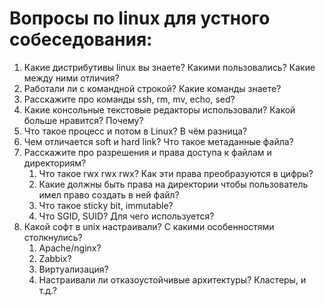 Вопросы по linux для устного собеседования:
=========================================

1. Какие дистрибутивы linux вы знаете? Какими пользовались? Какие между ними отличия?
1. Работали ли с командной строкой? Какие команды знаете?
1. Расскажите про команды ssh, rm, mv, echo, sed?
1. Какие консольные текстовые редакторы использовали? Какой больше нравится? Почему?
1. Что такое процесс и потом в Linux? В чём разница?
1. Чем отличается soft и hard link? Что такое метаданные файла?
1. Расскажите про разрешения и права доступа к файлам и директориям?
    1. Что такое rwx rwx rwx? Как эти права преобразуются в цифры?
    1. Какие должны быть права на директории чтобы пользователь имел право создать в ней файл?
    1. Что такое sticky bit, immutable?
    1. Что SGID, SUID? Для чего используется?
 1. Какой софт в unix настраивали? С какими особенностями столкнулись?
    1. Apache/nginx?
    1. Zabbix?
    1. Виртуализация?
    1. Настраивали ли отказоустойчивые архитектуры? Кластеры, и т.д.?
